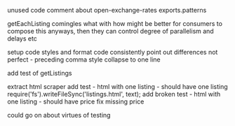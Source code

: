 unused code
    comment about open-exchange-rates
    exports.patterns

getEachListing
    comingles what with how
    might be better for consumers to compose this anyways, then they can control degree of parallelism and delays etc

setup code styles and format code consistently
    point out differences
    not perfect - preceding comma style collapse to one line

add test of getListings

extract html scraper
    add test - html with one listing - should have one listing
      require('fs').writeFileSync('listings.html', text);
    add broken test - html with one listing - should have price
      fix missing price

could go on about virtues of testing